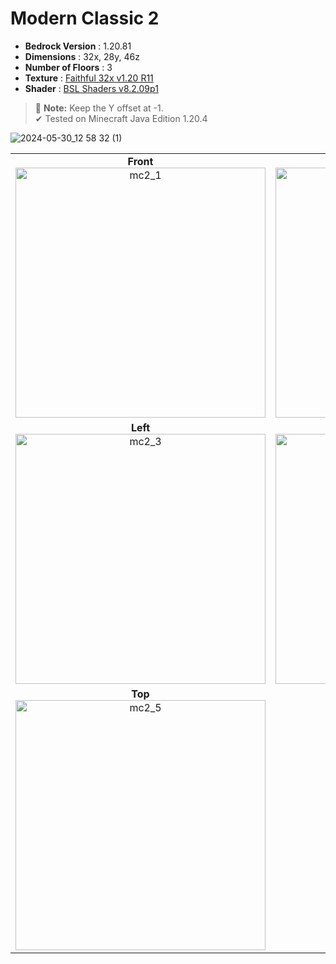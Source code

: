 # Modern Classic 2

- **Bedrock Version** : 1.20.81
- **Dimensions** : 32x, 28y, 46z
- **Number of Floors** : 3
- **Texture** : [Faithful 32x v1.20 R11](https://faithfulpack.net/)
- **Shader** : [BSL Shaders v8.2.09p1](https://bitslablab.com/bslshaders/)

> :memo: **Note:** Keep the Y offset at -1. <br>
> ✔ Tested on Minecraft Java Edition 1.20.4

![2024-05-30_12 58 32 (1)](https://github.com/zafiramdhani/minecraft-houses/assets/96897164/72a47690-842e-4e25-8728-a210e7203770)

|||
|:----:|:----:|
|  **Front** <br> <img src="https://github.com/zafiramdhani/minecraft-houses/assets/96897164/9ee669dc-b930-4de8-acdd-8520b3e919ee" width=400 alt="mc2_1">  |  **Right** <br> <img src="https://github.com/zafiramdhani/minecraft-houses/assets/96897164/93f233aa-b623-4677-939d-0a4fe93c7655" width=400 alt="mc2_2">  |
|  **Left** <br> <img src="https://github.com/zafiramdhani/minecraft-houses/assets/96897164/2cfdc13a-e8e2-45c7-bf44-1e0967ce3e4d" width=400 alt="mc2_3">  |  **Back** <br> <img src="https://github.com/zafiramdhani/minecraft-houses/assets/96897164/56e853b5-4bc1-4097-b9e9-01aeefc9aaa7" width=400 alt="mc2_4">  |
|  **Top** <br> <img src="https://github.com/zafiramdhani/minecraft-houses/assets/96897164/fdad898e-cca4-47f7-8f24-794aa920c7ea" width=400 alt="mc2_5">  |  |
